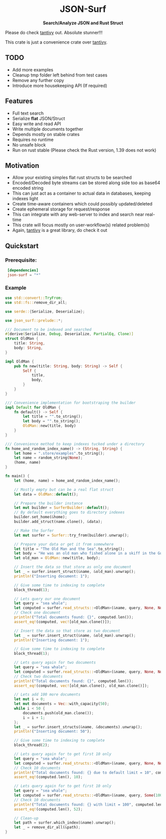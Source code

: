 <div align="center">
 <p><h1>JSON-Surf</h1> </p>
  <p><strong>Search/Analyze JSON and Rust Struct</strong> </p>
</div>

Please do check [tantivy](https://github.com/tantivy-search/tantivy) out. Absolute stunner!!! 

This crate is just a convenience crate over [tantivy](https://github.com/tantivy-search/tantivy). 

## TODO
* Add more examples
* Cleanup tmp folder left behind from test cases
* Remove any further copy
* Introduce more housekeeping API (If required)

## Features
* Full text search
* Serialize __**flat**__ JSON/Struct
* Easy write and read API
* Write multiple documents together
* Depends mostly on stable crates
* Requires no runtime
* No unsafe block
* Run on rust stable (Please check the Rust version, 1.39 does not work)

## Motivation
* Allow your existing simples flat rust structs to be searched
* Encoded/Decoded byte streams can be stored along side too as base64 encoded string
* This can just act as a container to actual data in databases, keeping indexes light
* Create time-aware containers which could possibly updated/deleted
* Create ephemeral storage for request/response
* This can integrate with any web-server to index and search near real-time
* This crate will focus mostly on user-workflow(s) related problem(s)
* Again, [tantivy](https://github.com/tantivy-search/tantivy) is a great library, do check it out

## Quickstart

### Prerequisite:

 ```toml
  [dependencies]
  json-surf = "*"
```

### Example
```rust
use std::convert::TryFrom;
use std::fs::remove_dir_all;

use serde::{Serialize, Deserialize};

use json_surf::prelude::*;

/// Document to be indexed and searched
#[derive(Serialize, Debug, Deserialize, PartialEq, Clone)]
struct OldMan {
    title: String,
    body: String,
}

impl OldMan {
    pub fn new(title: String, body: String) -> Self {
        Self {
            title,
            body,
        }
    }
}

/// Convenience implementation for bootstraping the builder
impl Default for OldMan {
    fn default() -> Self {
        let title = "".to_string();
        let body = "".to_string();
        OldMan::new(title, body)
    }
}

/// Convenience method to keep indexes tucked under a directory
fn home_and_random_index_name() -> (String, String) {
    let home = ".store/examples".to_string();
    let name = random_string(None);
    (home, name)
}

fn main() {
    let (home, name) = home_and_random_index_name();

    // Mostly empty but can be a real flat struct
    let data = OldMan::default();

    // Prepare the builder instance
    let mut builder = SurferBuilder::default();
    // By default everything goes to directory indexes
    builder.set_home(&home);
    builder.add_struct(name.clone(), &data);

    // Make the Surfer
    let mut surfer = Surfer::try_from(builder).unwrap();

    // Prepare your data or get it from somewhere
    let title = "The Old Man and the Sea".to_string();
    let body = "He was an old man who fished alone in a skiff in the Gulf Stream and he had gone eighty-four days now without taking a fish.".to_string();
    let old_man = OldMan::new(title, body);

    // Insert the data so that store as only one document
    let _ = surfer.insert_struct(&name, &old_man).unwrap();
    println!("Inserting document: 1");

    // Give some time to indexing to complete
    block_thread(1);

    // Lets query our one document
    let query = "sea whale";
    let computed = surfer.read_structs::<OldMan>(&name, query, None, None).unwrap().unwrap();
    // Check one document
    println!("Total documents found: {}", computed.len());
    assert_eq!(computed, vec![old_man.clone()]);

    // Insert the data so that store as two document
    let _ = surfer.insert_struct(&name, &old_man).unwrap();
    println!("Inserting document: 1");

    // Give some time to indexing to complete
    block_thread(1);

    // Lets query again for two documents
    let query = "sea whale";
    let computed = surfer.read_structs::<OldMan>(&name, query, None, None).unwrap().unwrap();
    // Check two documents
    println!("Total documents found: {}", computed.len());
    assert_eq!(computed, vec![old_man.clone(), old_man.clone()]);

    // Lets add 100 more documents
    let mut i = 0;
    let mut documents = Vec::with_capacity(50);
    while i < 50 {
        documents.push(old_man.clone());
        i = i + 1;
    };
    let _ = surfer.insert_structs(&name, &documents).unwrap();
    println!("Inserting document: 50");

    // Give some time to indexing to complete
    block_thread(2);

    // Lets query again for to get first 10 only
    let query = "sea whale";
    let computed = surfer.read_structs::<OldMan>(&name, query, None, None).unwrap().unwrap();
    // Check 10 documents
    println!("Total documents found: {} due to default limit = 10", computed.len());
    assert_eq!(computed.len(), 10);

    // Lets query again for to get first 10 only
    let query = "sea whale";
    let computed = surfer.read_structs::<OldMan>(&name, query, Some(100), None).unwrap().unwrap();
    // Check 10 documents
    println!("Total documents found: {} with limit = 100", computed.len());
    assert_eq!(computed.len(), 52);

    // Clean-up
    let path = surfer.which_index(&name).unwrap();
    let _ = remove_dir_all(&path);
}
```